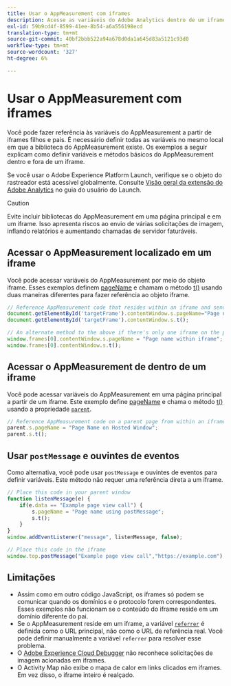 ```yaml
---
title: Usar o AppMeasurement com iframes
description: Acesse as variáveis do Adobe Analytics dentro de um iframe ou de uma página principal enquanto estiver em um iframe.
exl-id: 59b9cd4f-8599-41ee-8b54-a6a556198ecd
translation-type: tm+mt
source-git-commit: 40bf2bbb522a94a678d0da1a645d83a5121c93d0
workflow-type: tm+mt
source-wordcount: '327'
ht-degree: 6%

---
```


# Usar o AppMeasurement com iframes

Você pode fazer referência às variáveis do AppMeasurement a partir de iframes filhos e pais. É necessário definir todas as variáveis no mesmo local em que a biblioteca do AppMeasurement existe. Os exemplos a seguir explicam como definir variáveis e métodos básicos do AppMeasurement dentro e fora de um iframe.

Se você usar o Adobe Experience Platform Launch, verifique se o objeto do rastreador está acessível globalmente. Consulte [Visão geral da extensão do Adobe Analytics](https://docs.adobe.com/content/help/pt-BR/launch/using/extensions-ref/adobe-extension/analytics-extension/overview.html) no guia do usuário do Launch.

>[!CAUTION]
>
>Evite incluir bibliotecas do AppMeasurement em uma página principal e em um iframe. Isso apresenta riscos ao envio de várias solicitações de imagem, inflando relatórios e aumentando chamadas de servidor faturáveis.

## Acessar o AppMeasurement localizado em um iframe

Você pode acessar variáveis do AppMeasurement por meio do objeto iframe. Esses exemplos definem [pageName](../vars/page-vars/pagename.md) e chamam o método [t()](../vars/functions/t-method.md) usando duas maneiras diferentes para fazer referência ao objeto iframe.

```js
// Reference AppMeasurement code that resides within an iframe and send an image request
document.getElementById('targetFrame').contentWindow.s.pageName="Page name within iframe";
document.getElementById('targetFrame').contentWindow.s.t();

// An alternate method to the above if there's only one iframe on the page
window.frames[0].contentWindow.s.pageName = "Page name within iframe";
window.frames[0].contentWindow.s.t();
```

## Acessar o AppMeasurement de dentro de um iframe

Você pode acessar variáveis do AppMeasurement em uma página principal a partir de um iframe. Este exemplo define [pageName](../vars/page-vars/pagename.md) e chama o método [t()](../vars/functions/t-method.md) usando a propriedade [`parent`](https://www.w3schools.com/jsref/prop_win_parent.asp).

```js
// Reference AppMeasurement code on a parent page from within an iframe and send an image request
parent.s.pageName = "Page Name on Hosted Window";
parent.s.t();
```

## Usar `postMessage` e ouvintes de eventos

Como alternativa, você pode usar `postMessage` e ouvintes de eventos para definir variáveis. Este método não requer uma referência direta a um iframe.

```js
// Place this code in your parent window
function listenMessage(e) {
    if(e.data == "Example page view call") {
        s.pageName = "Page name using postMessage";
        s.t();
    }
}
window.addEventListener("message", listenMessage, false);

// Place this code in the iframe
window.top.postMessage("Example page view call","https://example.com");
```

## Limitações

* Assim como em outro código JavaScript, os iframes só podem se comunicar quando os domínios e o protocolo forem correspondentes. Esses exemplos não funcionam se o conteúdo do iframe reside em um domínio diferente do pai.
* Se o AppMeasurement reside em um iframe, a variável [`referrer`](../vars/page-vars/referrer.md) é definida como o URL principal, não como o URL de referência real. Você pode definir manualmente a variável `referrer` para resolver esse problema.
* O [Adobe Experience Cloud Debugger](https://docs.adobe.com/content/help/pt-BR/debugger/using/experience-cloud-debugger.html) não reconhece solicitações de imagem acionadas em iframes.
* O Activity Map não exibe o mapa de calor em links clicados em iframes. Em vez disso, o iframe inteiro é realçado.
